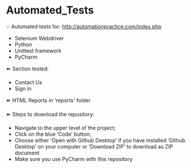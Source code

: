 # Automated_Tests

💡 Automated tests for: http://automationpractice.com/index.php
* Selenium Webdriver
* Python
* Unittest framework 
* PyCharm

⏩ Section tested:
* Contact Us 
* Sign In

⏩ HTML Reports in 'reports' folder  

⏩ Steps to download the repository:
* Navigate to the upper level of the project;
* Click on the blue ‘Code’ button;
* Choose either ‘Open with Github Desktop’ if you have installed ‘Github Desktop’ on your computer or ‘Download ZIP’ to download as ZIP document
* Make sure you use PyCharm with this repository
